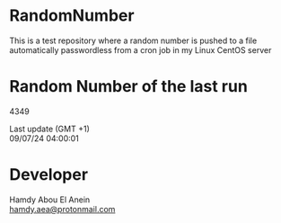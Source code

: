 # RandomNumber    
This is a test repository where a random number is pushed to a file automatically passwordless from a cron job in my Linux CentOS server    
# Random Number of the last run   
4349
      
Last update (GMT +1)    
09/07/24 04:00:01
# Developer    
Hamdy Abou El Anein   
hamdy.aea@protonmail.com
